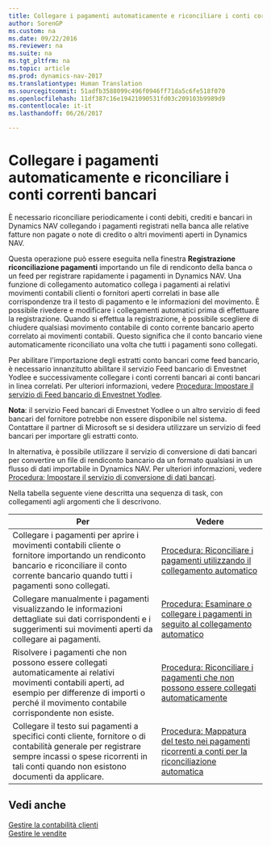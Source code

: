 ```yaml
---
title: Collegare i pagamenti automaticamente e riconciliare i conti correnti bancari
author: SorenGP
ms.custom: na
ms.date: 09/22/2016
ms.reviewer: na
ms.suite: na
ms.tgt_pltfrm: na
ms.topic: article
ms.prod: dynamics-nav-2017
ms.translationtype: Human Translation
ms.sourcegitcommit: 51adfb3588099c496f0946ff71da5c6fe518f070
ms.openlocfilehash: 11df387c16e19421090531fd03c209103b9989d9
ms.contentlocale: it-it
ms.lasthandoff: 06/26/2017

---
```


# <a name="apply-payments-automatically-and-reconcile-bank-accounts"></a>Collegare i pagamenti automaticamente e riconciliare i conti correnti bancari
È necessario riconciliare periodicamente i conti debiti, crediti e bancari in Dynamics NAV collegando i pagamenti registrati nella banca alle relative fatture non pagate o note di credito o altri movimenti aperti in Dynamics NAV.

Questa operazione può essere eseguita nella finestra **Registrazione riconciliazione pagamenti** importando un file di rendiconto della banca o un feed per registrare rapidamente i pagamenti in Dynamics NAV. Una funzione di collegamento automatico collega i pagamenti ai relativi movimenti contabili clienti o fornitori aperti correlati in base alle corrispondenze tra il testo di pagamento e le informazioni del movimento. È possibile rivedere e modificare i collegamenti automatici prima di effettuare la registrazione. Quando si effettua la registrazione, è possibile scegliere di chiudere qualsiasi movimento contabile di conto corrente bancario aperto correlato ai movimenti contabili. Questo significa che il conto bancario viene automaticamente riconciliato una volta che tutti i pagamenti sono collegati.

Per abilitare l'importazione degli estratti conto bancari come feed bancario, è necessario innanzitutto abilitare il servizio Feed bancario di Envestnet Yodlee e successivamente collegare i conti correnti bancari ai conti bancari in linea correlati. Per ulteriori informazioni, vedere [Procedura: Impostare il servizio di Feed bancario di Envestnet Yodlee](bank-how-setup-bank-statement-service.md).

**Nota**: il servizio Feed bancari di Envestnet Yodlee o un altro servizio di feed bancari del fornitore potrebbe non essere disponibile nel sistema. Contattare il partner di Microsoft se si desidera utilizzare un servizio di feed bancari per importare gli estratti conto.

In alternativa, è possibile utilizzare il servizio di conversione di dati bancari per convertire un file di rendiconto bancario da un formato qualsiasi in un flusso di dati importabile in Dynamics NAV. Per ulteriori informazioni, vedere [Procedura: Impostare il servizio di conversione di dati bancari](bank-how-setup-bank-data-conversion-service.md).

Nella tabella seguente viene descritta una sequenza di task, con collegamenti agli argomenti che li descrivono.

|Per |Vedere |
|---|----|
|Collegare i pagamenti per aprire i movimenti contabili cliente o fornitore importando un rendiconto bancario e riconciliare il conto corrente bancario quando tutti i pagamenti sono collegati. | [Procedura: Riconciliare i pagamenti utilizzando il collegamento automatico](receivables-how-reconcile-payments-auto-application.md) |
|Collegare manualmente i pagamenti visualizzando le informazioni dettagliate sui dati corrispondenti e i suggerimenti sui movimenti aperti da collegare ai pagamenti. | [Procedura: Esaminare o collegare i pagamenti in seguito al collegamento automatico](receivables-how-review-apply-payments-auto-application.md)
|Risolvere i pagamenti che non possono essere collegati automaticamente ai relativi movimenti contabili aperti, ad esempio per differenze di importi o perché il movimento contabile corrispondente non esiste. | [Procedura: Riconciliare i pagamenti che non possono essere collegati automaticamente](receivables-how-reconcile-payments-cannot-apply-auto.md)
|Collegare il testo sui pagamenti a specifici conti cliente, fornitore o di contabilità generale per registrare sempre incassi o spese ricorrenti in tali conti quando non esistono documenti da applicare.| [Procedura: Mappatura del testo nei pagamenti ricorrenti a conti per la riconciliazione automatica](receivables-how-map-text-recurring-payments-accounts-auto-reconcilliation.md)|

## <a name="see-also"></a>Vedi anche
[Gestire la contabilità clienti](receivables-manage-receivables.md)  
[Gestire le vendite](sales-manage-sales.md)

